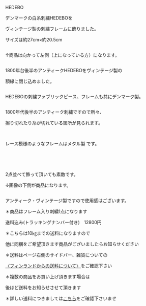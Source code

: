 <link rel="stylesheet" type="text/css" href="/assets/css/styles.css">

HEDEBO

デンマークの白糸刺繍HEDEBOを

ヴィンテージ製の刺繍フレームに飾りました。

サイズは約27cm×約20.5cm

<img alt="" src="http://blog.cnobi.jp/v1/blog/user/71e35865e9e62f3f9d70420d6124d2ab/1524060090"/> 

↑商品は向かって左側（上になっている方）になります。

<img alt="" src="http://blog.cnobi.jp/v1/blog/user/71e35865e9e62f3f9d70420d6124d2ab/1524062267"/> 

1800年台後半のアンティークHEDEBOをヴィンテージ製の

額縁に閉じ込めました。

<img alt="" src="http://blog.cnobi.jp/v1/blog/user/71e35865e9e62f3f9d70420d6124d2ab/1524062274"/> 

HEDEBOの刺繍ファブリックピース、フレームも共にデンマーク製。

<img alt="" src="http://blog.cnobi.jp/v1/blog/user/71e35865e9e62f3f9d70420d6124d2ab/1524062273"/> 

1800年代後半のアンティーク刺繍ですので所々、

擦り切れたり糸が切れている箇所が見られます。

<img alt="" src="http://blog.cnobi.jp/v1/blog/user/71e35865e9e62f3f9d70420d6124d2ab/1524062270"/> 

<img alt="" src="http://blog.cnobi.jp/v1/blog/user/71e35865e9e62f3f9d70420d6124d2ab/1524062269"/> 

<img alt="" src="http://blog.cnobi.jp/v1/blog/user/71e35865e9e62f3f9d70420d6124d2ab/1524062268"/>

レース模様のようなフレームはメタル製 です。

<img alt="" src="http://blog.cnobi.jp/v1/blog/user/71e35865e9e62f3f9d70420d6124d2ab/1524062266"/>  

<img alt="" src="http://blog.cnobi.jp/v1/blog/user/71e35865e9e62f3f9d70420d6124d2ab/1524062264"/> 

<img alt="" src="http://blog.cnobi.jp/v1/blog/user/71e35865e9e62f3f9d70420d6124d2ab/1524062263"/> 

<img alt="" src="http://blog.cnobi.jp/v1/blog/user/71e35865e9e62f3f9d70420d6124d2ab/1524062262"/> 

<img alt="" src="http://blog.cnobi.jp/v1/blog/user/71e35865e9e62f3f9d70420d6124d2ab/1524062275"/>

<img alt="" src="http://blog.cnobi.jp/v1/blog/user/71e35865e9e62f3f9d70420d6124d2ab/1524062265"/> 

2点並べて飾って頂いても素敵です。

↓画像の下側が商品になります。

<img alt="" src="http://blog.cnobi.jp/v1/blog/user/71e35865e9e62f3f9d70420d6124d2ab/1524060345"/> 

アンティーク・ヴィンテージ製ですので使用感はございます。

＊商品はフレーム入り刺繍1点になります

送料込み(トラッキングナンバー付き)　12800円

＊こちらは10㎏までの送料になりますので

他に同梱をご希望頂きます商品がございましたらお知らせください

＊送料はページ右側のサイドバー、雑貨についての

[〈フィンランドからの送料について〉](https://dkzakka.github.io/2005/03/31/雑貨について.html)をご確認下さい

＊複数の商品をお買い上げ頂きます場合は 

後ほど送料をお知らせさせて頂きます

＊詳しい送料につきましては[こちら](http://dkzakka.blog.shinobi.jp/Entry/3385/)をご確認下さいませ